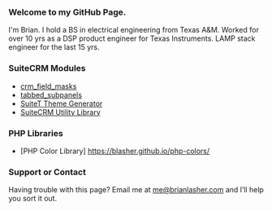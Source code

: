 ### Welcome to my GitHub Page.
I'm Brian.  I hold a BS in electrical engineering from Texas A&M. Worked for over 10 yrs as a DSP product engineer for Texas Instruments. LAMP stack engineer for the last 15 yrs.

### SuiteCRM Modules
 - [crm_field_masks](https://blasher.github.io/crm_field_masks/)
 - [tabbed_subpanels](https://blasher.github.io/tabbed_subpanels/)
 - [SuiteT Theme Generator](https://blasher.github.io/SuiteT/)
 - [SuiteCRM Utility Library](https://blasher.github.io/crm_lib/)

### PHP Libraries
 - [PHP Color Library] https://blasher.github.io/php-colors/





### Support or Contact
Having trouble with this page? Email me at me@brianlasher.com and I’ll help you sort it out.

